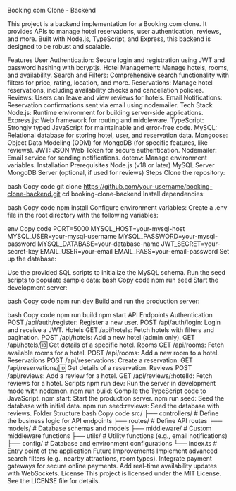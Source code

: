 Booking.com Clone - Backend

This project is a backend implementation for a Booking.com clone. It provides APIs to manage hotel reservations, user authentication, reviews, and more. Built with Node.js, TypeScript, and Express, this backend is designed to be robust and scalable.

Features
User Authentication: Secure login and registration using JWT and password hashing with bcryptjs.
Hotel Management: Manage hotels, rooms, and availability.
Search and Filters: Comprehensive search functionality with filters for price, rating, location, and more.
Reservations: Manage hotel reservations, including availability checks and cancellation policies.
Reviews: Users can leave and view reviews for hotels.
Email Notifications: Reservation confirmations sent via email using nodemailer.
Tech Stack
Node.js: Runtime environment for building server-side applications.
Express.js: Web framework for routing and middleware.
TypeScript: Strongly typed JavaScript for maintainable and error-free code.
MySQL: Relational database for storing hotel, user, and reservation data.
Mongoose: Object Data Modeling (ODM) for MongoDB (for specific features, like reviews).
JWT: JSON Web Token for secure authentication.
Nodemailer: Email service for sending notifications.
dotenv: Manage environment variables.
Installation
Prerequisites
Node.js (v18 or later)
MySQL Server
MongoDB Server (optional, if used for reviews)
Steps
Clone the repository:

bash
Copy code
git clone https://github.com/your-username/booking-clone-backend.git
cd booking-clone-backend
Install dependencies:

bash
Copy code
npm install
Configure environment variables: Create a .env file in the root directory with the following variables:

env
Copy code
PORT=5000
MYSQL_HOST=your-mysql-host
MYSQL_USER=your-mysql-username
MYSQL_PASSWORD=your-mysql-password
MYSQL_DATABASE=your-database-name
JWT_SECRET=your-secret-key
EMAIL_USER=your-email
EMAIL_PASS=your-email-password
Set up the database:

Use the provided SQL scripts to initialize the MySQL schema.
Run the seed scripts to populate sample data:
bash
Copy code
npm run seed
Start the development server:

bash
Copy code
npm run dev
Build and run the production server:

bash
Copy code
npm run build
npm start
API Endpoints
Authentication
POST /api/auth/register: Register a new user.
POST /api/auth/login: Login and receive a JWT.
Hotels
GET /api/hotels: Fetch hotels with filters and pagination.
POST /api/hotels: Add a new hotel (admin only).
GET /api/hotels/:id: Get details of a specific hotel.
Rooms
GET /api/rooms: Fetch available rooms for a hotel.
POST /api/rooms: Add a new room to a hotel.
Reservations
POST /api/reservations: Create a reservation.
GET /api/reservations/:id: Get details of a reservation.
Reviews
POST /api/reviews: Add a review for a hotel.
GET /api/reviews/:hotelId: Fetch reviews for a hotel.
Scripts
npm run dev: Run the server in development mode with nodemon.
npm run build: Compile the TypeScript code to JavaScript.
npm start: Start the production server.
npm run seed: Seed the database with initial data.
npm run seed:reviews: Seed the database with reviews.
Folder Structure
bash
Copy code
src/
├── controllers/       # Define the business logic for API endpoints
├── routes/            # Define API routes
├── models/            # Database schemas and models
├── middleware/        # Custom middleware functions
├── utils/             # Utility functions (e.g., email notifications)
├── config/            # Database and environment configurations
└── index.ts           # Entry point of the application
Future Improvements
Implement advanced search filters (e.g., nearby attractions, room types).
Integrate payment gateways for secure online payments.
Add real-time availability updates with WebSockets.
License
This project is licensed under the MIT License. See the LICENSE file for details.
